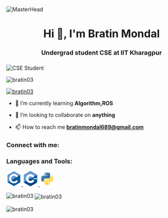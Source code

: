 ![MasterHead](https://mir-s3-cdn-cf.behance.net/project_modules/disp/99006f115423693.604e740477fb9.jpg)
<h1 align="center">Hi 👋, I'm Bratin Mondal</h1>
<h3 align="center">Undergrad student CSE at IIT Kharagpur</h3>
<img align="middle" alt="CSE Student" width="400" src="https://c.tenor.com/2uyENRmiUt0AAAAM/coding.gif">
<p align="left"> <img src="https://komarev.com/ghpvc/?username=bratin03&label=Profile%20views&color=0e75b6&style=flat" alt="bratin03" /> </p>

<p align="left"> <a href="https://github.com/ryo-ma/github-profile-trophy"><img src="https://github-profile-trophy.vercel.app/?username=bratin03" alt="bratin03" /></a> </p>

- 🌱 I’m currently learning **Algorithm,ROS**

- 👯 I’m looking to collaborate on **anything**

- 📫 How to reach me **bratinmondal689@gmail.com**

<h3 align="left">Connect with me:</h3>
<p align="left">
</p>

<h3 align="left">Languages and Tools:</h3>
<p align="left"> <a href="https://www.cprogramming.com/" target="_blank" rel="noreferrer"> <img src="https://raw.githubusercontent.com/devicons/devicon/master/icons/c/c-original.svg" alt="c" width="40" height="40"/> </a> <a href="https://www.w3schools.com/cpp/" target="_blank" rel="noreferrer"> <img src="https://raw.githubusercontent.com/devicons/devicon/master/icons/cplusplus/cplusplus-original.svg" alt="cplusplus" width="40" height="40"/> </a> <a href="https://www.python.org" target="_blank" rel="noreferrer"> <img src="https://raw.githubusercontent.com/devicons/devicon/master/icons/python/python-original.svg" alt="python" width="40" height="40"/> </a> </p>

<p><img align="left" src="https://github-readme-stats.vercel.app/api/top-langs?username=bratin03&show_icons=true&locale=en&layout=compact" alt="bratin03" /></p>

<p>&nbsp;<img align="center" src="https://github-readme-stats.vercel.app/api?username=bratin03&show_icons=true&locale=en" alt="bratin03" /></p>

<p><img align="center" src="https://github-readme-streak-stats.herokuapp.com/?user=bratin03&" alt="bratin03" /></p>
